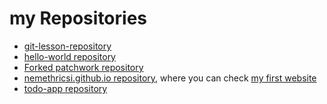 # my Repositories

* [git-lesson-repository][1]
* [hello-world repository][2]
* [Forked patchwork repository][3]
* [nemethricsi.github.io repository][4], where you can check [my first website][5]
* [todo-app repository][6]

[1]: https://github.com/nemethricsi/git-lesson-repository
[2]: https://github.com/nemethricsi/hello-world
[3]: https://github.com/nemethricsi/patchwork
[4]: https://github.com/nemethricsi/nemethricsi.github.io
[5]: https://nemethricsi.github.io
[6]: https://github.com/green-fox-academy/nemethricsi-todo-app